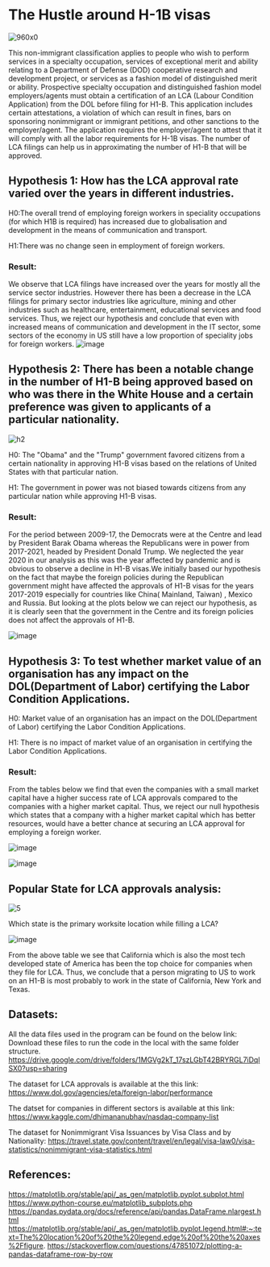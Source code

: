 # The Hustle around H-1B visas

![960x0](https://user-images.githubusercontent.com/77983487/117752330-2fee4d00-b1dc-11eb-9a2e-d9a36e547dfc.jpg)

This non-immigrant classification applies to people who wish to perform services in a specialty occupation, services of exceptional merit and ability relating to a Department of Defense (DOD) cooperative research and development project, or services as a fashion model of distinguished merit or ability. Prospective specialty occupation and distinguished fashion model employers/agents must obtain a certification of an LCA (Labour Condition Application) from the DOL before filing for H1-B. This application includes certain attestations, a violation of which can result in fines, bars on sponsoring nonimmigrant or immigrant petitions, and other sanctions to the employer/agent. The application requires the employer/agent to attest that it will comply with all the labor requirements for H-1B visas. The number of LCA filings can help us in approximating the number of H1-B that will be approved.

## Hypothesis 1: How has the LCA approval rate varied over the years in different industries.

H0:The overall trend of employing foreign workers in speciality occupations (for which H1B is required) has increased due to globalisation and development in the means of communication and transport.

H1:There was no change seen in employment of foreign workers.

### Result:
We observe that LCA filings have increased over the years for mostly all the service sector industries. However there has been a decrease in the LCA filings for primary sector industries like agriculture, mining and other industries such as healthcare, entertainment, educational services and food services. Thus, we reject our hypothesis and conclude that even with increased means of communication and development in the IT sector, some sectors of the economy in US still have a low proportion of speciality jobs for foreign workers.
![image](https://user-images.githubusercontent.com/77983689/117743586-aaaf6c00-b1cc-11eb-9680-c27cdebc684b.png)



## Hypothesis 2: There has been a notable change in the number of H1-B being approved based on who was there in the White House and a certain preference was given to applicants of a particular nationality.

![h2](https://user-images.githubusercontent.com/77983487/117752952-4ba62300-b1dd-11eb-8c2f-1bb89a3337e9.jpg)



H0: The "Obama" and the "Trump" government favored citizens from a certain nationality in approving H1-B visas based on the relations of United States with that particular nation.

H1: The government in power was not biased towards citizens from any particular nation while approving H1-B visas.

### Result:
For the period between 2009-17, the Democrats were at the Centre and lead by President Barak Obama whereas the Republicans were in power from 2017-2021, headed by President Donald Trump. We neglected the year 2020 in our analysis as this was the year affected by pandemic and is obvious to observe a decline in H1-B visas.We initially based our hypothesis on the fact that maybe the foreign policies during the Republican government might have affected the approvals of H1-B visas for the years 2017-2019 especially for countries like China( Mainland, Taiwan) , Mexico and Russia. But looking at the plots below we can reject our hypothesis, as it is clearly seen that the government in the Centre and its foreign policies does not affect the approvals of H1-B.

![image](https://user-images.githubusercontent.com/77983689/117743825-2c9f9500-b1cd-11eb-959b-1bec321ca736.png)



## Hypothesis 3: To test whether market value of an organisation has any impact on the DOL(Department of Labor) certifying the Labor Condition Applications.

H0: Market value of an organisation has an impact on the DOL(Department of Labor) certifying the Labor Condition Applications.

H1: There is no impact of market value of an organisation in certifying the Labor Condition Applications.

### Result:
From the tables below we find that even the companies with a small market capital have a higher success rate of LCA approvals compared to the companies with a higher market capital. Thus, we reject our null hypothesis which states that a company with a higher market capital which has better resources, would have a better chance at securing an LCA approval for employing a foreign worker.

![image](https://user-images.githubusercontent.com/77983689/117744050-8e5fff00-b1cd-11eb-86b0-5e9070f013de.png)

![image](https://user-images.githubusercontent.com/77983689/117744024-843e0080-b1cd-11eb-9e42-cf0e82858269.png)

## Popular State for LCA approvals analysis:
![5](https://user-images.githubusercontent.com/77983487/117752709-e2261480-b1dc-11eb-950a-f4a34c2ed5c5.png)



Which state is the primary worksite location while filling a LCA?

![image](https://user-images.githubusercontent.com/77983487/117752604-af7c1c00-b1dc-11eb-8f45-4c9d0c2460e3.png)

From the above table we see that California which is also the most tech developed state of America has been the top choice for companies when they file for LCA. Thus, we conclude that a person migrating to US to work on an H1-B is most probably to work in the state of California, New York and Texas.

## Datasets:

All the data files used in the program can be found on the below link:
Download these files to run the code in the local with the same folder structure.
https://drive.google.com/drive/folders/1MGVg2kT_17szLGbT42BRYRGL7iDqlSX0?usp=sharing

The dataset for LCA approvals is available at the this link:
https://www.dol.gov/agencies/eta/foreign-labor/performance

The datset for companies in different sectors is available at this link:
https://www.kaggle.com/dhimananubhav/nasdaq-company-list

The dataset for Nonimmigrant Visa Issuances by Visa Class and by Nationality:
https://travel.state.gov/content/travel/en/legal/visa-law0/visa-statistics/nonimmigrant-visa-statistics.html

## References:

https://matplotlib.org/stable/api/_as_gen/matplotlib.pyplot.subplot.html
https://www.python-course.eu/matplotlib_subplots.php
https://pandas.pydata.org/docs/reference/api/pandas.DataFrame.nlargest.html
https://matplotlib.org/stable/api/_as_gen/matplotlib.pyplot.legend.html#:~:text=The%20location%20of%20the%20legend,edge%20of%20the%20axes%2Ffigure.
https://stackoverflow.com/questions/47851072/plotting-a-pandas-dataframe-row-by-row
